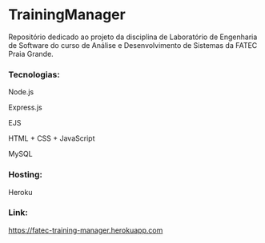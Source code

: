 # TrainingManager
Repositório dedicado ao projeto da disciplina de Laboratório de Engenharia de Software do curso de Análise e Desenvolvimento de Sistemas da FATEC Praia Grande.

### Tecnologias:
Node.js 

Express.js 

EJS 

HTML + CSS + JavaScript 

MySQL

### Hosting:
Heroku

### Link: 
https://fatec-training-manager.herokuapp.com
